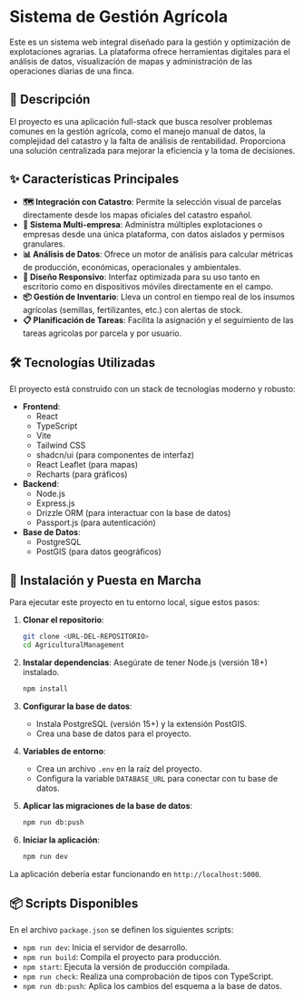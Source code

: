 # Sistema de Gestión Agrícola

Este es un sistema web integral diseñado para la gestión y optimización de explotaciones agrarias. La plataforma ofrece herramientas digitales para el análisis de datos, visualización de mapas y administración de las operaciones diarias de una finca.

## 📜 Descripción

El proyecto es una aplicación full-stack que busca resolver problemas comunes en la gestión agrícola, como el manejo manual de datos, la complejidad del catastro y la falta de análisis de rentabilidad. Proporciona una solución centralizada para mejorar la eficiencia y la toma de decisiones.

## ✨ Características Principales

* **🗺️ Integración con Catastro**: Permite la selección visual de parcelas directamente desde los mapas oficiales del catastro español.
* **🏢 Sistema Multi-empresa**: Administra múltiples explotaciones o empresas desde una única plataforma, con datos aislados y permisos granulares.
* **📊 Análisis de Datos**: Ofrece un motor de análisis para calcular métricas de producción, económicas, operacionales y ambientales.
* **📱 Diseño Responsivo**: Interfaz optimizada para su uso tanto en escritorio como en dispositivos móviles directamente en el campo.
* **📦 Gestión de Inventario**: Lleva un control en tiempo real de los insumos agrícolas (semillas, fertilizantes, etc.) con alertas de stock.
* **📋 Planificación de Tareas**: Facilita la asignación y el seguimiento de las tareas agrícolas por parcela y por usuario.

## 🛠️ Tecnologías Utilizadas

El proyecto está construido con un stack de tecnologías moderno y robusto:

* **Frontend**:
    * React
    * TypeScript
    * Vite
    * Tailwind CSS
    * shadcn/ui (para componentes de interfaz)
    * React Leaflet (para mapas)
    * Recharts (para gráficos)
* **Backend**:
    * Node.js
    * Express.js
    * Drizzle ORM (para interactuar con la base de datos)
    * Passport.js (para autenticación)
* **Base de Datos**:
    * PostgreSQL
    * PostGIS (para datos geográficos)

## 🚀 Instalación y Puesta en Marcha

Para ejecutar este proyecto en tu entorno local, sigue estos pasos:

1.  **Clonar el repositorio**:
    ```bash
    git clone <URL-DEL-REPOSITORIO>
    cd AgriculturalManagement
    ```

2.  **Instalar dependencias**:
    Asegúrate de tener Node.js (versión 18+) instalado.
    ```bash
    npm install
    ```

3.  **Configurar la base de datos**:
    * Instala PostgreSQL (versión 15+) y la extensión PostGIS.
    * Crea una base de datos para el proyecto.

4.  **Variables de entorno**:
    * Crea un archivo `.env` en la raíz del proyecto.
    * Configura la variable `DATABASE_URL` para conectar con tu base de datos.

5.  **Aplicar las migraciones de la base de datos**:
    ```bash
    npm run db:push
    ```

6.  **Iniciar la aplicación**:
    ```bash
    npm run dev
    ```

La aplicación debería estar funcionando en `http://localhost:5000`.

## 📦 Scripts Disponibles

En el archivo `package.json` se definen los siguientes scripts:

* `npm run dev`: Inicia el servidor de desarrollo.
* `npm run build`: Compila el proyecto para producción.
* `npm start`: Ejecuta la versión de producción compilada.
* `npm run check`: Realiza una comprobación de tipos con TypeScript.
* `npm run db:push`: Aplica los cambios del esquema a la base de datos.